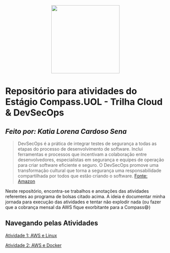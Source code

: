 <div align="center">
  <img src="https://github.com/katiacardoso/Atividades_Compass_DevSecOps/assets/91233884/b664fd8d-a5ef-4a50-aec4-0bfce4439f51)" width="215px">
</div>


# Repositório para atividades do Estágio Compass.UOL - Trilha Cloud & DevSecOps 

## *Feito por: Katia Lorena Cardoso Sena*


>DevSecOps é a prática de integrar testes de segurança a todas as etapas do processo de desenvolvimento de software. Inclui ferramentas e processos que incentivam a colaboração entre desenvolvedores, especialistas em segurança e equipes de operação para criar software eficiente e seguro. O DevSecOps promove uma transformação cultural que torna a segurança uma responsabilidade compartilhada por todos que estão criando o software. [Fonte: Amazon](https://aws.amazon.com/pt/what-is/devsecops/#:~:text=DevSecOps%20%C3%A9%20a%20pr%C3%A1tica%20de,criar%20software%20eficiente%20e%20seguro.)

Neste repositório, encontra-se trabalhos e anotações das atividades referentes ao programa de bolsas citado acima. A ideia é documentar minha jornada para execução das atividades e tentar não explodir nada (ou fazer que a cobrança mensal da AWS fique exorbitante para  a Compass😄)


## Navegando pelas Atividades

[Atividade 1: AWS e Linux](Atividade_AWS_Linux/README.md)

[Atividade 2: AWS e Docker](Atividade_AWS_Docker/README.md)

  



